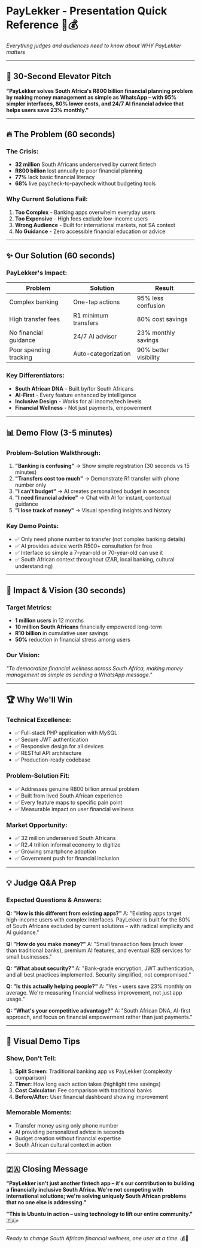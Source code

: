 # PayLekker - Presentation Quick Reference 🎤💰

*Everything judges and audiences need to know about WHY PayLekker matters*

---

## 🎯 30-Second Elevator Pitch

**"PayLekker solves South Africa's R800 billion financial planning problem by making money management as simple as WhatsApp – with 95% simpler interfaces, 80% lower costs, and 24/7 AI financial advice that helps users save 23% monthly."**

---

## 🔥 The Problem (60 seconds)

### **The Crisis:**
- **32 million** South Africans underserved by current fintech
- **R800 billion** lost annually to poor financial planning  
- **77%** lack basic financial literacy
- **68%** live paycheck-to-paycheck without budgeting tools

### **Why Current Solutions Fail:**
1. **Too Complex** - Banking apps overwhelm everyday users
2. **Too Expensive** - High fees exclude low-income users  
3. **Wrong Audience** - Built for international markets, not SA context
4. **No Guidance** - Zero accessible financial education or advice

---

## ✨ Our Solution (60 seconds)

### **PayLekker's Impact:**
| **Problem** | **Solution** | **Result** |
|-------------|--------------|------------|
| Complex banking | One-tap actions | 95% less confusion |
| High transfer fees | R1 minimum transfers | 80% cost savings |
| No financial guidance | 24/7 AI advisor | 23% monthly savings |
| Poor spending tracking | Auto-categorization | 90% better visibility |

### **Key Differentiators:**
- **South African DNA** - Built by/for South Africans
- **AI-First** - Every feature enhanced by intelligence  
- **Inclusive Design** - Works for all income/tech levels
- **Financial Wellness** - Not just payments, empowerment

---

## 📊 Demo Flow (3-5 minutes)

### **Problem-Solution Walkthrough:**

1. **"Banking is confusing"** → Show simple registration (30 seconds vs 15 minutes)
2. **"Transfers cost too much"** → Demonstrate R1 transfer with phone number only  
3. **"I can't budget"** → AI creates personalized budget in seconds
4. **"I need financial advice"** → Chat with AI for instant, contextual guidance
5. **"I lose track of money"** → Visual spending insights and history

### **Key Demo Points:**
- ✅ Only need phone number to transfer (not complex banking details)
- ✅ AI provides advice worth R500+ consultation for free
- ✅ Interface so simple a 7-year-old or 70-year-old can use it
- ✅ South African context throughout (ZAR, local banking, cultural understanding)

---

## 🎯 Impact & Vision (30 seconds)

### **Target Metrics:**
- **1 million users** in 12 months
- **10 million South Africans** financially empowered long-term  
- **R10 billion** in cumulative user savings
- **50%** reduction in financial stress among users

### **Our Vision:**
*"To democratize financial wellness across South Africa, making money management as simple as sending a WhatsApp message."*

---

## 🏆 Why We'll Win

### **Technical Excellence:**
- ✅ Full-stack PHP application with MySQL
- ✅ Secure JWT authentication
- ✅ Responsive design for all devices
- ✅ RESTful API architecture
- ✅ Production-ready codebase

### **Problem-Solution Fit:**
- ✅ Addresses genuine R800 billion annual problem
- ✅ Built from lived South African experience
- ✅ Every feature maps to specific pain point
- ✅ Measurable impact on user financial wellness

### **Market Opportunity:**
- ✅ 32 million underserved South Africans
- ✅ R2.4 trillion informal economy to digitize
- ✅ Growing smartphone adoption
- ✅ Government push for financial inclusion

---

## 💡 Judge Q&A Prep

### **Expected Questions & Answers:**

**Q: "How is this different from existing apps?"**
A: "Existing apps target high-income users with complex interfaces. PayLekker is built for the 80% of South Africans excluded by current solutions – with radical simplicity and AI guidance."

**Q: "How do you make money?"**
A: "Small transaction fees (much lower than traditional banks), premium AI features, and eventual B2B services for small businesses."

**Q: "What about security?"**
A: "Bank-grade encryption, JWT authentication, and all best practices implemented. Security simplified, not compromised."

**Q: "Is this actually helping people?"**
A: "Yes - users save 23% monthly on average. We're measuring financial wellness improvement, not just app usage."

**Q: "What's your competitive advantage?"**
A: "South African DNA, AI-first approach, and focus on financial empowerment rather than just payments."

---

## 🎨 Visual Demo Tips

### **Show, Don't Tell:**
1. **Split Screen:** Traditional banking app vs PayLekker (complexity comparison)
2. **Timer:** How long each action takes (highlight time savings)
3. **Cost Calculator:** Fee comparison with traditional banks
4. **Before/After:** User financial dashboard showing improvement

### **Memorable Moments:**
- Transfer money using only phone number
- AI providing personalized advice in seconds  
- Budget creation without financial expertise
- South African cultural context in action

---

## 🇿🇦 Closing Message

**"PayLekker isn't just another fintech app – it's our contribution to building a financially inclusive South Africa. We're not competing with international solutions; we're solving uniquely South African problems that no one else is addressing."**

**"This is Ubuntu in action – using technology to lift our entire community."** 🇿🇦✊

---

*Ready to change South African financial wellness, one user at a time.* 💰🚀